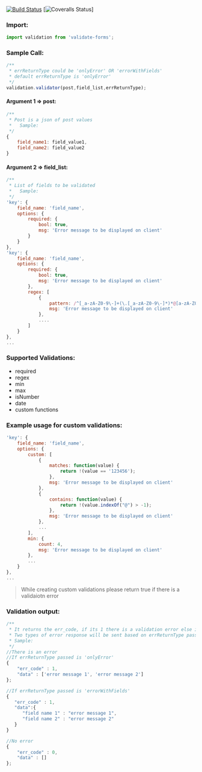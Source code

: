 [![Build Status][travis-image]][travis-url] [![Coveralls Status][coveralls-image]]

### Import:
```javascript
import validation from 'validate-forms';
```

### Sample Call:
```javascript
/**
 * errReturnType could be 'onlyError' OR 'errorWithFields'
 * default errReturnType is 'onlyError'
 */
validation.validator(post,field_list,errReturnType);
```
#### Argument 1 => post: 
```javascript
/**
 * Post is a json of post values
 *   Sample:
 */
{
    field_name1: field_value1,
    field_name2: field_value2
}
```
#### Argument 2 => field_list:
```javascript
/**
 * List of fields to be validated
 *   Sample:
 */
'key': {
    field_name: 'field_name',
    options: {
        required: {
            bool: true,
            msg: 'Error message to be displayed on client'
        }
    }
},
'key': {
    field_name: 'field_name',
    options: {
        required: {
            bool: true,
            msg: 'Error message to be displayed on client'
        },
        regex: [
            {
                pattern: /^[_a-zA-Z0-9\-]+(\.[_a-zA-Z0-9\-]*)*@[a-zA-Z0-9\-]+([\.][a-zA-Z0-9\-]+)+$/,
                msg: 'Error message to be displayed on client'
            },
            ....
        ]
    }
},
...
```

### Supported Validations:
- required
- regex
- min
- max
- isNumber
- date
- custom functions

### Example usage for custom validations:
```javascript
'key': {
    field_name: 'field_name',
    options: {
        custom: [
            {
                matches: function(value) {
                    return !(value == '123456');
                },
                msg: 'Error message to be displayed on client'
            },
            {
                contains: function(value) {
                    return !(value.indexOf("@") > -1);
                },
                msg: 'Error message to be displayed on client'
            },
            ...
        ],
        min: {
            count: 4,
            msg: 'Error message to be displayed on client'
        },
        ...                           
    }            
},
...
```
> While creating custom validations please return true if there is a validaiotn error

### Validation output:
```javascript
/**
 * It returns the err_code, if its 1 there is a validation error else it returns 0
 * Two types of error response will be sent based on errReturnType passed
 * Sample:
 */
//There is an error
//If errReturnType passed is 'onlyError'
{
    "err_code" : 1,
    "data" : ['error message 1', 'error message 2']
};

//If errReturnType passed is 'errorWithFields'
{  
   "err_code" : 1,
   "data":{  
      "field name 1" : "error message 1",
      "field name 2" : "error message 2"
   }
}

//No error
{
    "err_code" : 0,
    "data" : []
};
```

[travis-url]: https://travis-ci.org/BhargavThakrar/validate-forms
[travis-image]: https://travis-ci.org/BhargavThakrar/validate-forms.svg?branch=master

[coveralls-url]: https://coveralls.io/github/BhargavThakrar/validate-forms
[coveralls-image]: https://coveralls.io/repos/github/BhargavThakrar/validate-forms/badge.svg?branch=master